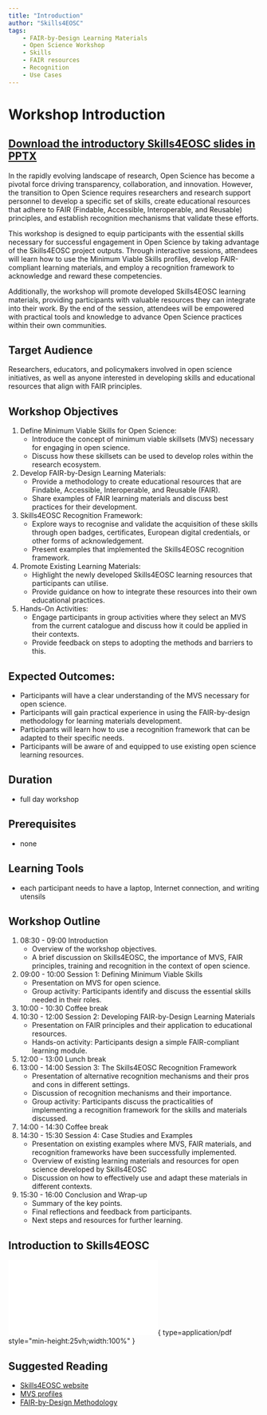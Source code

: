 ```yaml
---
title: "Introduction"
author: "Skills4EOSC"
tags: 
    - FAIR-by-Design Learning Materials
    - Open Science Workshop
    - Skills
    - FAIR resources
    - Recognition
    - Use Cases
---
```


# Workshop Introduction

## [Download the introductory Skills4EOSC slides in PPTX](https://github.com/FAIR-by-Design-Methodology/IDCC25workshop/raw/refs/heads/main/resources/01%20Introduction/Skills4EOSC%20presentation.pptx)

In the rapidly evolving landscape of research, Open Science has become a pivotal force driving transparency, collaboration, and innovation. However, the transition to Open Science requires researchers and research support personnel to develop a specific set of skills, create educational resources that adhere to FAIR (Findable, Accessible, Interoperable, and Reusable) principles, and establish recognition mechanisms that validate these efforts.

This workshop is designed to equip participants with the essential skills necessary for successful engagement in Open Science by taking advantage of the Skills4EOSC project outputs. Through interactive sessions, attendees will learn how to use the Minimum Viable Skills profiles, develop FAIR-compliant learning materials, and employ a recognition framework to acknowledge and reward these competencies.

Additionally, the workshop will promote developed Skills4EOSC learning materials, providing participants with valuable resources they can integrate into their work. By the end of the session, attendees will be empowered with practical tools and knowledge to advance Open Science practices within their own communities.

## Target Audience

Researchers, educators, and policymakers involved in open science initiatives, as well as anyone interested in developing skills and educational resources that align with FAIR principles.

## Workshop Objectives

1. Define Minimum Viable Skills for Open Science:
    - Introduce the concept of minimum viable skillsets (MVS) necessary for engaging in open science.
    - Discuss how these skillsets can be used to develop roles within the research ecosystem.
2. Develop FAIR-by-Design Learning Materials:
    - Provide a methodology to create educational resources that are Findable, Accessible, Interoperable, and Reusable (FAIR).
    - Share examples of FAIR learning materials and discuss best practices for their development.
3. Skills4EOSC Recognition Framework:
    - Explore ways to recognise and validate the acquisition of these skills through open badges, certificates, European digital credentials, or other forms of acknowledgement.
    - Present examples that implemented the Skills4EOSC recognition framework.
4. Promote Existing Learning Materials:
    - Highlight the newly developed Skills4EOSC learning resources that participants can utilise.
    - Provide guidance on how to integrate these resources into their own educational practices.
5. Hands-On Activities:
    - Engage participants in group activities where they select an MVS from the current catalogue and discuss how it could be applied in their contexts.
    - Provide feedback on steps to adopting the methods and barriers to this.

## Expected Outcomes:

- Participants will have a clear understanding of the MVS necessary for open science.
- Participants will gain practical experience in using the FAIR-by-design methodology for learning materials development.
- Participants will learn how to use a recognition framework that can be adapted to their specific needs.
- Participants will be aware of and equipped to use existing open science learning resources.

## Duration

- full day workshop

## Prerequisites

- none

## Learning Tools

- each participant needs to have a laptop, Internet connection, and writing utensils

## Workshop Outline

1. 08:30 - 09:00 Introduction
    - Overview of the workshop objectives.
    - A brief discussion on Skills4EOSC, the importance of MVS, FAIR principles, training and recognition in the context of open science.
2. 09:00 - 10:00 Session 1: Defining Minimum Viable Skills
    - Presentation on MVS for open science.
    - Group activity: Participants identify and discuss the essential skills needed in their roles.
3. 10:00 - 10:30 Coffee break
4. 10:30 - 12:00 Session 2: Developing FAIR-by-Design Learning Materials
    - Presentation on FAIR principles and their application to educational resources.
    - Hands-on activity: Participants design a simple FAIR-compliant learning module.
5. 12:00 - 13:00 Lunch break
6. 13:00 - 14:00 Session 3: The Skills4EOSC Recognition Framework
    - Presentation of alternative recognition mechanisms and their pros and cons in different settings.
    - Discussion of recognition mechanisms and their importance.
    - Group activity: Participants discuss the practicalities of implementing a recognition framework for the skills and materials discussed.
7. 14:00 - 14:30 Coffee break
8. 14:30 - 15:30 Session 4: Case Studies and Examples
    - Presentation on existing examples where MVS, FAIR materials, and recognition frameworks have been successfully implemented.
    - Overview of existing learning materials and resources for open science developed by Skills4EOSC
    - Discussion on how to effectively use and adapt these materials in different contexts.
9. 15:30 - 16:00 Conclusion and Wrap-up
    - Summary of the key points.
    - Final reflections and feedback from participants.
    - Next steps and resources for further learning.

## Introduction to Skills4EOSC

![Skills4EOSC presentation](../attachments/Skills4EOSC%20presentation.pdf){ type=application/pdf style="min-height:25vh;width:100%" }

## Suggested Reading

- [Skills4EOSC website](https://www.skills4eosc.eu/)
- [MVS profiles](https://fair-by-design-methodology.github.io/MVS/latest/)
- [FAIR-by-Design Methodology](https://fair-by-design-methodology.github.io/FAIR-by-Design_Book/)

